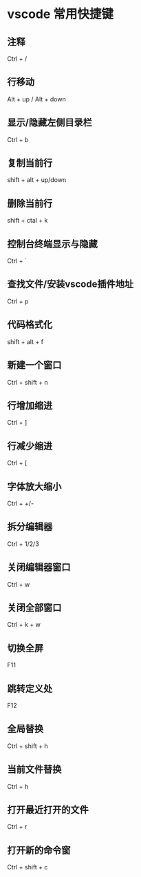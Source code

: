 ﻿# vscode 常用快捷键

注释
----
Ctrl + /

行移动
------
Alt + up / Alt + down

显示/隐藏左侧目录栏
------------------
Ctrl + b

复制当前行
----------
shift + alt + up/down

删除当前行
----------
shift + ctal + k 

控制台终端显示与隐藏
-------------------
Ctrl + `

查找文件/安装vscode插件地址
--------------------------
Ctrl + p

代码格式化
----------
shift + alt + f

新建一个窗口
-----------
Ctrl + shift + n

行增加缩进
---------
Ctrl + ]

行减少缩进
---------
Ctrl + [

字体放大缩小
-----------
Ctrl + +/-

拆分编辑器
---------
Ctrl + 1/2/3

关闭编辑器窗口
-------------
Ctrl + w

关闭全部窗口
-----------
Ctrl + k + w

切换全屏
--------
F11

跳转定义处
---------
F12

全局替换
--------
Ctrl + shift + h

当前文件替换
------------
Ctrl + h

打开最近打开的文件
--------------
Ctrl + r

打开新的命令窗
--------------
Ctrl + shift + c